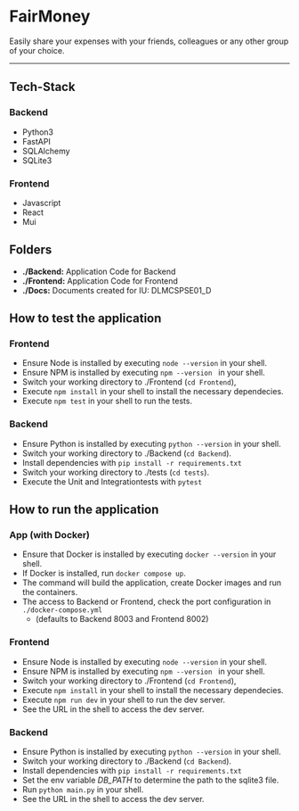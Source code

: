 # FairMoney

Easily share your expenses with your friends, colleagues or any other group of your choice.

---

## Tech-Stack
### Backend
- Python3
- FastAPI
- SQLAlchemy
- SQLite3

### Frontend
- Javascript
- React
- Mui


## Folders
- **./Backend:** Application Code for Backend
- **./Frontend:** Application Code for Frontend
- **./Docs:** Documents created for IU: DLMCSPSE01_D


## How to test the application

### Frontend
- Ensure Node is installed by executing `node --version` in your shell.
- Ensure NPM is installed by executing `npm --version ` in your shell.
- Switch your working directory to ./Frontend (`cd Frontend`),
- Execute `npm install` in your shell to install the necessary dependecies.
- Execute `npm test` in your shell to run the tests.

### Backend
- Ensure Python is installed by executing `python --version` in your shell.
- Switch your working directory to ./Backend (`cd Backend`).
- Install dependencies with `pip install -r requirements.txt`
- Switch your working directory to ./tests (`cd tests`).
- Execute the Unit and Integrationtests with `pytest`


## How to run the application

### App (with Docker)
- Ensure that Docker is installed by executing `docker --version` in your shell.
- If Docker is installed, run `docker compose up`.
- The command will build the application, create Docker images and run the containers.
- The access to Backend or Frontend, check the port configuration in `./docker-compose.yml` 
  - (defaults to Backend 8003 and Frontend 8002)


### Frontend
- Ensure Node is installed by executing `node --version` in your shell.
- Ensure NPM is installed by executing `npm --version ` in your shell.
- Switch your working directory to ./Frontend (`cd Frontend`),
- Execute `npm install` in your shell to install the necessary dependecies.
- Execute `npm run dev` in your shell to run the dev server.
- See the URL in the shell to access the dev server.

### Backend
- Ensure Python is installed by executing `python --version` in your shell.
- Switch your working directory to ./Backend (`cd Backend`).
- Install dependencies with `pip install -r requirements.txt`
- Set the env variable *DB_PATH* to determine the path to the sqlite3 file.
- Run `python main.py` in your shell.
- See the URL in the shell to access the dev server.